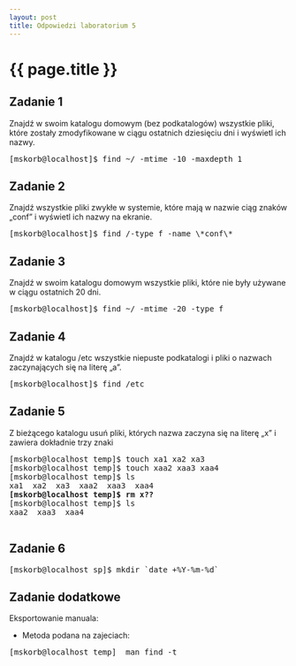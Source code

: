 ```yaml
---
layout: post
title: Odpowiedzi laboratorium 5
---
```


# {{ page.title }}

## Zadanie 1
Znajdź w swoim katalogu domowym (bez podkatalogów) wszystkie pliki, które zostały zmodyfikowane w ciągu ostatnich dziesięciu dni i wyświetl ich nazwy.
<pre>
[mskorb@localhost]$ find ~/ -mtime -10 -maxdepth 1
</pre>

## Zadanie 2
Znajdź wszystkie pliki zwykłe w systemie, które mają w nazwie ciąg znaków „conf” i wyświetl ich nazwy na ekranie.
<pre>
[mskorb@localhost]$ find /-type f -name \*conf\*
</pre>

## Zadanie 3
Znajdź w swoim katalogu domowym wszystkie pliki, które nie były używane w ciągu ostatnich 20 dni.
<pre>
[mskorb@localhost]$ find ~/ -mtime -20 -type f
</pre>

## Zadanie 4
Znajdź w katalogu /etc wszystkie niepuste podkatalogi i pliki o nazwach zaczynających się na literę „a”.
<pre>
[mskorb@localhost]$ find /etc 
</pre>

## Zadanie 5
Z bieżącego katalogu usuń pliki, których nazwa zaczyna się na literę „x” i zawiera dokładnie trzy znaki
<pre>
[mskorb@localhost temp]$ touch xa1 xa2 xa3
[mskorb@localhost temp]$ touch xaa2 xaa3 xaa4
[mskorb@localhost temp]$ ls
xa1  xa2  xa3  xaa2  xaa3  xaa4
<strong>[mskorb@localhost temp]$ rm x??</strong>
[mskorb@localhost temp]$ ls
xaa2  xaa3  xaa4

</pre>

## Zadanie 6
<pre>
[mskorb@localhost sp]$ mkdir `date +%Y-%m-%d`
</pre>

## Zadanie dodatkowe
Eksportowanie manuala:
 - Metoda podana na zajeciach:
<pre>
[mskorb@localhost temp]  man find -t 
</pre>

